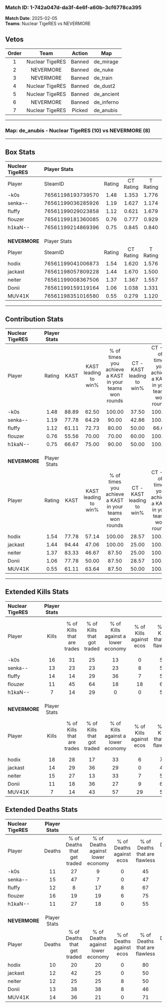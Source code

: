 ### Match ID: 1-742a047d-da3f-4e6f-a60b-3cf6778ca395  
**Match Date**: 2025-02-05  
**Teams**: Nuclear TigeRES vs NEVERMORE  

## Vetos  

| Order | Team | Action | Map |
| :---: | :--: | :----: | --- |
| 1 | Nuclear TigeRES | Banned | de_mirage |
| 2 | NEVERMORE | Banned | de_nuke |
| 3 | NEVERMORE | Banned | de_train |
| 4 | Nuclear TigeRES | Banned | de_dust2 |
| 5 | Nuclear TigeRES | Banned | de_ancient |
| 6 | NEVERMORE | Banned | de_inferno |
| 7 | Nuclear TigeRES | Picked | de_anubis |

---  

### **Map**: de_anubis - Nuclear TigeRES (10) vs NEVERMORE (8)  
---  

## Box Stats  

| **Nuclear TigeRES** | Player Stats      |        |           |          |       |       |       |         |        |      |     |
| :- | :- | :-: | :-: | :-: | :-: | :-: | :-: | :-: | :-: | :-: | :-: |
| Player              | SteamID           | Rating | CT Rating | T Rating | KAST  |  ADR  | Kills | Assists | Deaths | K/D  | HS% |
| -k0s                | 76561198193739570 |  1.48  |   1.353   |  1.776   | 88.89 | 92.3  |  16   |    5    |   11   | 1.45 | 56  |
| senka--             | 76561199036285926 |  1.19  |   1.627   |  1.174   | 77.78 | 101.1 |  13   |   11    |   15   | 0.87 | 15  |
| fluffy              | 76561199029023858 |  1.12  |   0.621   |  1.679   | 61.11 | 87.6  |  14   |    2    |   12   | 1.17 | 64  |
| flouzer             | 76561199181360085 |  0.76  |   0.777   |  0.929   | 55.56 | 66.7  |  11   |    5    |   16   | 0.69 | 45  |
| h1kaN--             | 76561199214869396 |  0.75  |   0.845   |  0.840   | 66.67 | 57.2  |   7   |    2    |   11   | 0.64 | 85  |
|                     |                   |        |           |          |       |       |       |         |        |      |     |
|                     |                   |        |           |          |       |       |       |         |        |      |     |
|                     |                   |        |           |          |       |       |       |         |        |      |     |
| **NEVERMORE**       | Player Stats      |        |           |          |       |       |       |         |        |      |     |
| Player              | SteamID           | Rating | CT Rating | T Rating | KAST  |  ADR  | Kills | Assists | Deaths | K/D  | HS% |
| hodix               | 76561199041006873 |  1.54  |   1.620   |  1.576   | 77.78 | 97.9  |  18   |    5    |   10   | 1.80 | 33  |
| jackast             | 76561198057809228 |  1.44  |   1.670   |  1.500   | 94.44 | 96.3  |  14   |   11    |   12   | 1.17 | 35  |
| neiter              | 76561199008367506 |  1.37  |   1.367   |  1.557   | 83.33 | 94.8  |  15   |    6    |   12   | 1.25 | 46  |
| Donii               | 76561199159119164 |  1.06  |   1.038   |  1.331   | 77.78 | 77.1  |  11   |    8    |   13   | 0.85 | 54  |
| MUV41K              | 76561198351016580 |  0.55  |   0.279   |  1.120   | 61.11 | 36.5  |   7   |    1    |   14   | 0.50 | 42  |
---  

## Contribution Stats  

| **Nuclear TigeRES** | Player Stats |       |                      |                                                        |                           |                                                             |                          |                                                            |
| :- | :-: | :-: | :-: | :-: | :-: | :-: | :-: | :-: |
| Player              |    Rating    | KAST  | KAST leading to win% | % of times you achieve a KAST in your teams won rounds | CT - KAST leading to win% | CT - % of times you achieve a KAST in your teams won rounds | T - KAST leading to win% | T - % of times you achieve a KAST in your teams won rounds |
| -k0s                |     1.48     | 88.89 |        62.50         |                         100.00                         |           37.50           |                           100.00                            |          87.50           |                           100.00                           |
| senka--             |     1.19     | 77.78 |        64.29         |                         90.00                          |           42.86           |                           100.00                            |          85.71           |                           85.71                            |
| fluffy              |     1.12     | 61.11 |        72.73         |                         80.00                          |           50.00           |                            66.67                            |          85.71           |                           85.71                            |
| flouzer             |     0.76     | 55.56 |        70.00         |                         70.00                          |           60.00           |                           100.00                            |          80.00           |                           57.14                            |
| h1kaN--             |     0.75     | 66.67 |        75.00         |                         90.00                          |           50.00           |                           100.00                            |          100.00          |                           85.71                            |
|                     |              |       |                      |                                                        |                           |                                                             |                          |                                                            |
|                     |              |       |                      |                                                        |                           |                                                             |                          |                                                            |
|                     |              |       |                      |                                                        |                           |                                                             |                          |                                                            |
| **NEVERMORE**       | Player Stats |       |                      |                                                        |                           |                                                             |                          |                                                            |
| Player              |    Rating    | KAST  | KAST leading to win% | % of times you achieve a KAST in your teams won rounds | CT - KAST leading to win% | CT - % of times you achieve a KAST in your teams won rounds | T - KAST leading to win% | T - % of times you achieve a KAST in your teams won rounds |
| hodix               |     1.54     | 77.78 |        57.14         |                         100.00                         |           28.57           |                           100.00                            |          85.71           |                           100.00                           |
| jackast             |     1.44     | 94.44 |        47.06         |                         100.00                         |           25.00           |                           100.00                            |          66.67           |                           100.00                           |
| neiter              |     1.37     | 83.33 |        46.67         |                         87.50                          |           25.00           |                           100.00                            |          71.43           |                           83.33                            |
| Donii               |     1.06     | 77.78 |        50.00         |                         87.50                          |           28.57           |                           100.00                            |          71.43           |                           83.33                            |
| MUV41K              |     0.55     | 61.11 |        63.64         |                         87.50                          |           50.00           |                           100.00                            |          71.43           |                           83.33                            |
---  

## Extended Kills Stats  

| **Nuclear TigeRES** | Player Stats |                            |                            |                                    |                         |                              |                                 |                                       |                    |           |
| :- | :-: | :-: | :-: | :-: | :-: | :-: | :-: | :-: | :-: | :-: |
| Player              |    Kills     | % of Kills that are trades | % of Kills that got traded | % of Kills against a lower economy | % of Kills against ecos | % of Kills that are flawless | % of Kills that are close duels | % of Kills that are assisted by flash | Pistol Round Kills | AWP Kills |
| -k0s                |      16      |             31             |             25             |                 13                 |            0            |              56              |               13                |                   6                   |         2          |     0     |
| senka--             |      13      |             23             |             23             |                 23                 |            8            |              54              |                8                |                   0                   |         2          |     0     |
| fluffy              |      14      |             14             |             29             |                 36                 |            7            |              57              |                7                |                   7                   |         0          |     4     |
| flouzer             |      11      |             45             |             64             |                 18                 |           18            |              64              |                0                |                   0                   |         0          |     0     |
| h1kaN--             |      7       |             14             |             29             |                 0                  |            0            |              57              |               14                |                  29                   |         1          |     0     |
|                     |              |                            |                            |                                    |                         |                              |                                 |                                       |                    |           |
|                     |              |                            |                            |                                    |                         |                              |                                 |                                       |                    |           |
|                     |              |                            |                            |                                    |                         |                              |                                 |                                       |                    |           |
| **NEVERMORE**       | Player Stats |                            |                            |                                    |                         |                              |                                 |                                       |                    |           |
| Player              |    Kills     | % of Kills that are trades | % of Kills that got traded | % of Kills against a lower economy | % of Kills against ecos | % of Kills that are flawless | % of Kills that are close duels | % of Kills that are assisted by flash | Pistol Round Kills | AWP Kills |
| hodix               |      18      |             28             |             17             |                 33                 |            6            |              72              |               17                |                   0                   |         1          |    10     |
| jackast             |      14      |             29             |             36             |                 29                 |            0            |              43              |               14                |                   0                   |         3          |     1     |
| neiter              |      15      |             27             |             13             |                 33                 |            7            |              53              |                7                |                   7                   |         2          |     0     |
| Donii               |      11      |             18             |             36             |                 27                 |            9            |              64              |                0                |                  27                   |         0          |     0     |
| MUV41K              |      7       |             14             |             43             |                 57                 |           29            |              57              |                0                |                  14                   |         0          |     0     |
## Extended Deaths Stats  

| **Nuclear TigeRES** | Player Stats |                             |                                   |                          |                               |                            |                           |               |
| :- | :-: | :-: | :-: | :-: | :-: | :-: | :-: | :-: |
| Player              |    Deaths    | % of Deaths that get traded | % of Deaths against lower economy | % of Deaths against ecos | % of Deaths that are flawless | % of Deaths that are close | % of Deaths while blinded | Deaths to AWP |
| -k0s                |      11      |             27              |                 9                 |            0             |              45               |             9              |             0             |       3       |
| senka--             |      15      |             47              |                 7                 |            0             |              47               |             7              |             0             |       2       |
| fluffy              |      12      |              8              |                17                 |            8             |              67               |             17             |             8             |       2       |
| flouzer             |      16      |             19              |                19                 |            6             |              75               |             6              |             6             |       4       |
| h1kaN--             |      11      |             27              |                18                 |            0             |              55               |             9              |            27             |       0       |
|                     |              |                             |                                   |                          |                               |                            |                           |               |
|                     |              |                             |                                   |                          |                               |                            |                           |               |
|                     |              |                             |                                   |                          |                               |                            |                           |               |
| **NEVERMORE**       | Player Stats |                             |                                   |                          |                               |                            |                           |               |
| Player              |    Deaths    | % of Deaths that get traded | % of Deaths against lower economy | % of Deaths against ecos | % of Deaths that are flawless | % of Deaths that are close | % of Deaths while blinded | Deaths to AWP |
| hodix               |      10      |             20              |                20                 |            0             |              80               |             0              |            10             |       1       |
| jackast             |      12      |             42              |                25                 |            0             |              50               |             8              |             0             |       0       |
| neiter              |      12      |             25              |                25                 |            8             |              50               |             8              |             8             |       1       |
| Donii               |      13      |             38              |                38                 |            8             |              46               |             15             |             8             |       0       |
| MUV41K              |      14      |             36              |                21                 |            0             |              71               |             7              |             7             |       2       |
